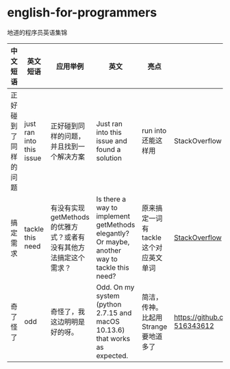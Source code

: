 # english-for-programmers
地道的程序员英语集锦


|中文短语|英文短语|应用举例|英文|亮点|出处|
|:---------|---------|--------------|-----------|-------|---|
|正好碰到了同样的问题|just ran into this issue|正好碰到同样的问题，并且找到一个解决方案|Just ran into this issue and found a solution|run into 还能这样用|StackOverflow|
|搞定需求| tackle this need|有没有实现 getMethods 的优雅方式？或者有没有其他方法搞定这个需求？|Is there a way to implement getMethods elegantly? Or maybe, another way to tackle this need?| 原来搞定一词有 tackle 这个对应英文单词|[StackOverflow](https://stackoverflow.com/q/39544789/769900)|
|奇了怪了|odd|奇怪了，我这边明明是好的呀。|Odd. On my system (python 2.7.15 and macOS 10.13.6) that works as expected. |简洁，传神。比起用 Strange 要地道多了|https://github.com/lektor/lektor/issues/676#issuecomment-516343612|
